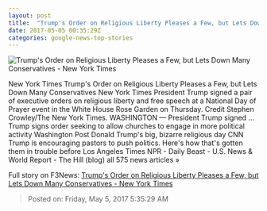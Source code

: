 ```yaml
---
layout: post
title:  "Trump's Order on Religious Liberty Pleases a Few, but Lets Down Many Conservatives - New York Times"
date: 2017-05-05 00:35:29Z
categories: google-news-top-stories
---
```


![Trump's Order on Religious Liberty Pleases a Few, but Lets Down Many Conservatives - New York Times](https://static01.nyt.com/images/2017/05/05/us/05religion/05religion-facebookJumbo.jpg)

New York Times Trump's Order on Religious Liberty Pleases a Few, but Lets Down Many Conservatives New York Times President Trump signed a pair of executive orders on religious liberty and free speech at a National Day of Prayer event in the White House Rose Garden on Thursday. Credit Stephen Crowley/The New York Times. WASHINGTON — President Trump signed ... Trump signs order seeking to allow churches to engage in more political activity Washington Post Donald Trump's big, bizarre religious day CNN Trump is encouraging pastors to push politics. Here's how that's gotten them in trouble before Los Angeles Times NPR - Daily Beast - U.S. News & World Report - The Hill (blog) all 575 news articles »


Full story on F3News: [Trump's Order on Religious Liberty Pleases a Few, but Lets Down Many Conservatives - New York Times](http://www.f3nws.com/n/WDGxWE)

> Posted on: Friday, May 5, 2017 5:35:29 AM
